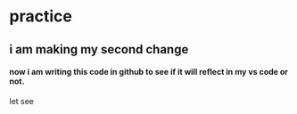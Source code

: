 # practice


## i am making my second change

#### now i am writing this code in github to see if it will reflect in my vs code or not.

let see
